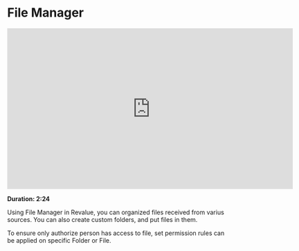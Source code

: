 # File Manager

<iframe width="660" height="371" src="https://www.youtube.com/embed/wxs-aVQSFM8" frameborder="0" allowfullscreen></iframe>

**Duration: 2:24**

Using File Manager in Revalue, you can organized files received from varius sources. You can also create custom folders, and put files in them.

To ensure only authorize person has access to file, set permission rules can be applied on specific Folder or File.